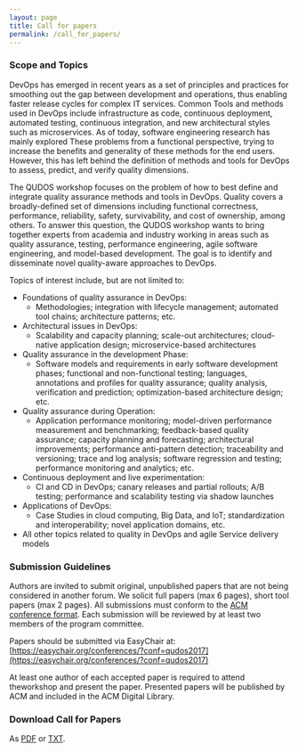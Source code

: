 ```yaml
---
layout: page
title: Call for papers
permalink: /call_for_papers/
---
```


### Scope and Topics

DevOps has emerged in recent years as a set of principles and practices for smoothing out the gap between development and operations, thus enabling faster release cycles for complex IT services. Common Tools and methods used in DevOps include infrastructure as code, continuous deployment, automated testing, continuous integration, and new architectural styles such as microservices. As of today, software engineering research has mainly explored These problems from a functional perspective, trying to increase the benefits and generality of these methods for the end users. However, this has left behind the definition of methods and tools for DevOps to assess, predict, and verify quality dimensions.

The QUDOS workshop focuses on the problem of how to best define and integrate quality assurance methods and tools in DevOps. Quality covers a broadly-defined set of dimensions including functional correctness, performance, reliability, safety, survivability, and cost of ownership, among others. To answer this question, the QUDOS workshop wants to bring together experts from academia and industry working in areas such as quality assurance, testing, performance engineering, agile software engineering, and model-based development. The goal is to identify and disseminate novel quality-aware approaches to DevOps.

Topics of interest include, but are not limited to:
* Foundations of quality assurance in DevOps:
   - Methodologies; integration with lifecycle management; automated tool chains; architecture patterns; etc. 
* Architectural issues in DevOps:
   - Scalability and capacity planning; scale-out architectures; cloud-native application design; microservice-based architectures
* Quality assurance in the development Phase:
   - Software models and requirements in early software development phases; functional and non-functional testing; languages, annotations and profiles for quality assurance; quality analysis, verification and prediction; optimization-based architecture design; etc.
* Quality assurance during Operation:
   - Application performance monitoring; model-driven performance measurement and benchmarking; feedback-based quality assurance; capacity planning and forecasting; architectural improvements; performance anti-pattern detection; traceability and versioning; trace and log analysis; software regression and testing; performance monitoring and analytics; etc.
* Continuous deployment and live experimentation:
   - CI and CD in DevOps; canary releases and partial rollouts; A/B testing; performance and scalability testing via shadow launches 
* Applications of DevOps:
   - Case Studies in cloud computing, Big Data, and IoT; standardization and interoperability; novel application domains, etc.
* All other topics related to quality in DevOps and agile Service delivery models

### Submission Guidelines

Authors are invited to submit original, unpublished papers that are not being considered in another forum. We solicit full papers (max 6 pages), short tool papers (max 2 pages). All submissions must conform to the [ACM conference format](http://www.acm.org/sigs/publications/proceedings-templates). Each submission will be reviewed by at least two members of the program committee.

Papers should be submitted via EasyChair at: [https://easychair.org/conferences/?conf=qudos2017](https://easychair.org/conferences/?conf=qudos2017)

At least one author of each accepted paper is required to attend theworkshop and present the paper. Presented papers will be published by ACM and included in the ACM Digital Library.

### Download Call for Papers

As [PDF](/files/QUDOS2017-CallForPapers.pdf) or [TXT](/files/QUDOS2017-CallForPapers.txt).
